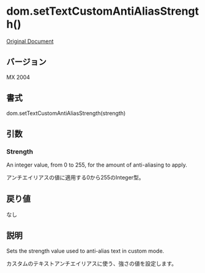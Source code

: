 # dom.setTextCustomAntiAliasStrength()

[Original Document](http://help.adobe.com/en_US/fireworks/cs/extend/WS5b3ccc516d4fbf351e63e3d1183c94856c-78d9.html)

## バージョン

MX 2004

## 書式

dom.setTextCustomAntiAliasStrength(strength)

## 引数

### Strength

An integer value, from 0 to 255, for the amount of anti-aliasing to apply.

アンチエイリアスの値に適用する0から255のInteger型。

## 戻り値

なし

## 説明

Sets the strength value used to anti-alias text in custom mode.

カスタムのテキストアンチエイリアスに使う、強さの値を設定します。
